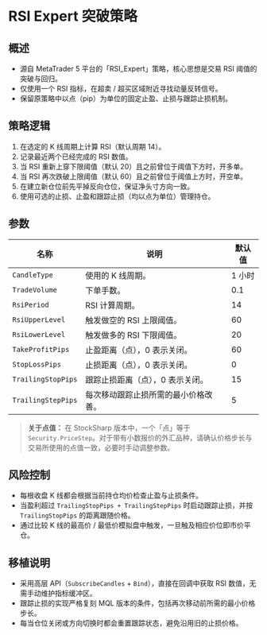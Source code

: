 # RSI Expert 突破策略

## 概述
- 源自 MetaTrader 5 平台的「RSI_Expert」策略，核心思想是交易 RSI 阈值的突破与回归。
- 仅使用一个 RSI 指标，在超卖 / 超买区域附近寻找动量反转信号。
- 保留原策略中以点（pip）为单位的固定止盈、止损与跟踪止损机制。

## 策略逻辑
1. 在选定的 K 线周期上计算 RSI（默认周期 14）。
2. 记录最近两个已经完成的 RSI 数值。
3. 当 RSI 重新上穿下限阈值（默认 20）且之前曾位于阈值下方时，开多单。
4. 当 RSI 再次跌破上限阈值（默认 60）且之前曾位于阈值上方时，开空单。
5. 在建立新仓位前先平掉反向仓位，保证净头寸方向一致。
6. 使用可选的止损、止盈和跟踪止损（均以点为单位）管理持仓。

## 参数
| 名称 | 说明 | 默认值 |
| ---- | ---- | ------ |
| `CandleType` | 使用的 K 线周期。 | 1 小时 |
| `TradeVolume` | 下单手数。 | 0.1 |
| `RsiPeriod` | RSI 计算周期。 | 14 |
| `RsiUpperLevel` | 触发做空的 RSI 上限阈值。 | 60 |
| `RsiLowerLevel` | 触发做多的 RSI 下限阈值。 | 20 |
| `TakeProfitPips` | 止盈距离（点），0 表示关闭。 | 60 |
| `StopLossPips` | 止损距离（点），0 表示关闭。 | 0 |
| `TrailingStopPips` | 跟踪止损距离（点），0 表示关闭。 | 15 |
| `TrailingStepPips` | 每次移动跟踪止损所需的最小价格改善。 | 5 |

> **关于点值：** 在 StockSharp 版本中，一个「点」等于 `Security.PriceStep`。对于带有小数报价的外汇品种，请确认价格步长与交易所使用的点值一致，必要时手动调整参数。

## 风险控制
- 每根收盘 K 线都会根据当前持仓均价检查止盈与止损条件。
- 当盈利超过 `TrailingStopPips + TrailingStepPips` 时启动跟踪止损，并按 `TrailingStopPips` 的距离跟随价格。
- 通过比较 K 线的最高价 / 最低价模拟盘中触发，一旦触及相应价位即市价平仓。

## 移植说明
- 采用高层 API（`SubscribeCandles` + `Bind`），直接在回调中获取 RSI 数值，无需手动维护指标缓冲区。
- 跟踪止损的实现严格复刻 MQL 版本的条件，包括再次移动前所需的最小价格步长。
- 每当仓位关闭或方向切换时都会重置跟踪状态，避免沿用旧的止损价格。
